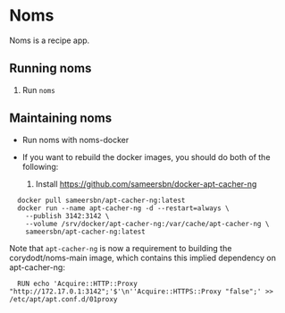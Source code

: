# Noms

Noms is a recipe app.

## Running noms

  1. Run `noms`

## Maintaining noms

- Run noms with noms-docker

- If you want to rebuild the docker images, you should do both of the
   following:

  1. Install https://github.com/sameersbn/docker-apt-cacher-ng

```
  docker pull sameersbn/apt-cacher-ng:latest 
  docker run --name apt-cacher-ng -d --restart=always \
    --publish 3142:3142 \
    --volume /srv/docker/apt-cacher-ng:/var/cache/apt-cacher-ng \
    sameersbn/apt-cacher-ng:latest
```

  Note that `apt-cacher-ng` is now a requirement to building the
  corydodt/noms-main image, which contains this implied dependency on
  apt-cacher-ng:

```
  RUN echo 'Acquire::HTTP::Proxy "http://172.17.0.1:3142";'$'\n''Acquire::HTTPS::Proxy "false";' >> /etc/apt/apt.conf.d/01proxy
```

